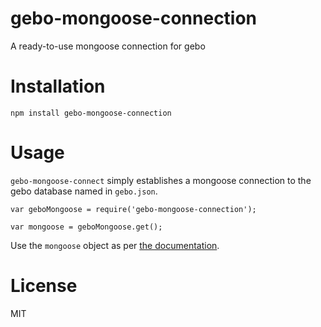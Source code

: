 gebo-mongoose-connection
========================

A ready-to-use mongoose connection for gebo

# Installation

```
npm install gebo-mongoose-connection
```

# Usage

`gebo-mongoose-connect` simply establishes a mongoose connection to the gebo database named in `gebo.json`.

```
var geboMongoose = require('gebo-mongoose-connection');

var mongoose = geboMongoose.get();
```

Use the `mongoose` object as per [the documentation](http://mongoosejs.com/docs/documents.html).

# License

MIT

